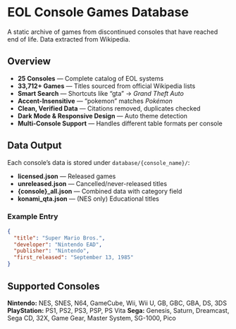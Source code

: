 # EOL Console Games Database

A static archive of games from discontinued consoles that have reached end of life. Data extracted from Wikipedia.

## Overview

* **25 Consoles** — Complete catalog of EOL systems
* **33,712+ Games** — Titles sourced from official Wikipedia lists
* **Smart Search** — Shortcuts like “gta” → *Grand Theft Auto*
* **Accent-Insensitive** — “pokemon” matches *Pokémon*
* **Clean, Verified Data** — Citations removed, duplicates checked
* **Dark Mode & Responsive Design** — Auto theme detection
* **Multi-Console Support** — Handles different table formats per console

## Data Output

Each console’s data is stored under `database/{console_name}/`:

* **licensed.json** — Released games
* **unreleased.json** — Cancelled/never-released titles
* **{console}_all.json** — Combined data with category field
* **konami_qta.json** — (NES only) Educational titles

### Example Entry

```json
{
  "title": "Super Mario Bros.",
  "developer": "Nintendo EAD",
  "publisher": "Nintendo",
  "first_released": "September 13, 1985"
}
```

## Supported Consoles

**Nintendo:** NES, SNES, N64, GameCube, Wii, Wii U, GB, GBC, GBA, DS, 3DS
**PlayStation:** PS1, PS2, PS3, PSP, PS Vita
**Sega:** Genesis, Saturn, Dreamcast, Sega CD, 32X, Game Gear, Master System, SG-1000, Pico